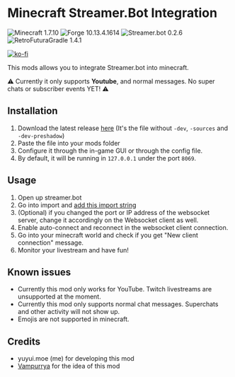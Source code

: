 # Minecraft Streamer.Bot Integration
![Minecraft 1.7.10](https://img.shields.io/badge/Minecraft-1.7.10-green?style=plastic)
![Forge 10.13.4.1614](https://img.shields.io/badge/Forge-10.13.4.1614-orange?style=plastic)
![Streamer.bot 0.2.6](https://img.shields.io/badge/Streamer.bot-0.2.6-blue?style=plastic&labelColor=white)
![RetroFuturaGradle 1.4.1](https://img.shields.io/badge/RetroFuturaGradle-1.4.1-yellow?style=plastic&labelColor=blue)

[![ko-fi](https://ko-fi.com/img/githubbutton_sm.svg)](https://ko-fi.com/B0B216W81V)

This mods allows you to integrate Streamer.bot into minecraft.

⚠️ Currently it only supports **Youtube**, and normal messages. No super chats or subscriber events YET! ⚠️
## Installation

1. Download the latest release [here](https://github.com/yuyuimoe/mc-streamerbot-integration/releases) (It's the file without `-dev`, `-sources` and `-dev-preshadow`)
2. Paste the file into your mods folder
3. Configure it through the in-game GUI or through the config file.
4. By default, it will be running in `127.0.0.1` under the port `8069`.

## Usage

1. Open up streamer.bot
2. Go into import and [add this import string](https://kdn.wtf/mcsbi.txt)
3. (Optional) if you changed the port or IP address of the websocket server, change it accordingly on the Websocket client as well.
4. Enable auto-connect and reconnect in the websocket client connection.
5. Go into your minecraft world and check if you get "New client connection" message.
6. Monitor your livestream and have fun!

## Known issues
+ Currently this mod only works for YouTube. Twitch livestreams are unsupported at the moment.
+ Currently this mod only supports normal chat messages. Superchats and other activity will not show up.
+ Emojis are not supported in minecraft.

## Credits
+ yuyui.moe (me) for developing this mod
+ [Vampurrya](https://www.youtube.com/@Vampurrya) for the idea of this mod
